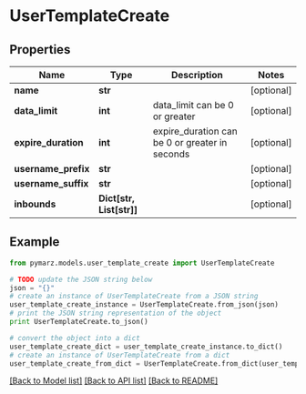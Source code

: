 # UserTemplateCreate


## Properties
Name | Type | Description | Notes
------------ | ------------- | ------------- | -------------
**name** | **str** |  | [optional] 
**data_limit** | **int** | data_limit can be 0 or greater | [optional] 
**expire_duration** | **int** | expire_duration can be 0 or greater in seconds | [optional] 
**username_prefix** | **str** |  | [optional] 
**username_suffix** | **str** |  | [optional] 
**inbounds** | **Dict[str, List[str]]** |  | [optional] 

## Example

```python
from pymarz.models.user_template_create import UserTemplateCreate

# TODO update the JSON string below
json = "{}"
# create an instance of UserTemplateCreate from a JSON string
user_template_create_instance = UserTemplateCreate.from_json(json)
# print the JSON string representation of the object
print UserTemplateCreate.to_json()

# convert the object into a dict
user_template_create_dict = user_template_create_instance.to_dict()
# create an instance of UserTemplateCreate from a dict
user_template_create_from_dict = UserTemplateCreate.from_dict(user_template_create_dict)
```
[[Back to Model list]](../README.md#documentation-for-models) [[Back to API list]](../README.md#documentation-for-api-endpoints) [[Back to README]](../README.md)


